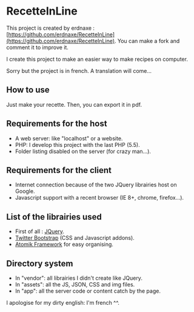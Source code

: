 RecetteInLine
========

This project is created by erdnaxe : [https://github.com/erdnaxe/RecetteInLine](https://github.com/erdnaxe/RecetteInLine).
You can make a fork and comment it to improve it.

I create this project to make an easier way to make recipes on computer.

Sorry but the project is in french. A translation will come...

## How to use ##
Just make your recette.
Then, you can export it in pdf.

## Requirements for the host ##
* A web server: like "localhost" or a website.
* PHP: I develop this project with the last PHP (5.5).
* Folder listing disabled on the server (for crazy man...).

## Requirements for the client ##
* Internet connection because of the two JQuery librairies host on Google.
* Javascript support with a recent browser (IE 8+, chrome, firefox...).

## List of the librairies used ##
* First of all : [JQuery](http://jquery.com/).
* [Twitter Bootstrap](http://getbootstrap.com/) (CSS and Javascript addons).
* [Atomik Framework](http://atomikframework.com/) for easy organising.

## Directory system ##
* In "vendor": all librairies I didn't create like JQuery.
* In "assets": all the JS, JSON, CSS and img files.
* In "app": all the server code or content catch by the page.

I apologise for my dirty english: I'm french ^^.